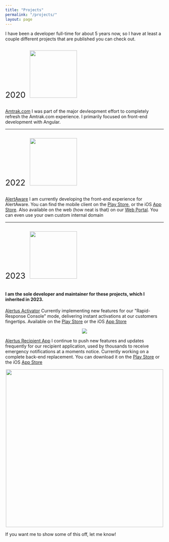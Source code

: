 ```yaml
---
title: "Projects"
permalink: "/projects/"
layout: page
---
```


I have been a developer full-time for about 5 years now, so I have at least a couple different projects that are published you can check out.

<p style="display:inline-block">
  <span style="font-size: 26px; padding-right: 10px">2020</span>
  <img width="150" src="https://www.amtrak.com/content/dam/projects/dotcom/english/public/images/logos/amtrak-logo__white.svg">
</p>

[Amtrak.com](https://www.amtrak.com/home.html) I was part of the major devleopment effort to completely refresh the Amtrak.com experience. I primarily focused on front-end development with Angular.

---

<p style="display:inline-block">
  <span style="font-size: 26px; padding-right: 10px">2022</span>
  <img width="150" src="https://alertaware.com/wp-content/uploads/2022/01/AlertAware-Logo-Offical.png">
</p>

[AlertAware](https://alertaware.com/) I am currently developing the front-end experience for AlertAware. You can find the mobile client on the [Play Store](https://play.google.com/store/apps/details?id=com.alertaware.mobile&hl=en_US&gl=US), or the iOS [App Store](https://apps.apple.com/us/app/alertaware-mobile/id1635823148). Also available on the web (how neat is that) on our [Web Portal](https://portal.alertaware.com/). You can even use your own custom internal domain
 
---

<p style="display:inline-block">
  <span style="font-size: 26px; padding-right: 10px">2023</span>
  <img width="150" src="https://images.squarespace-cdn.com/content/v1/54f72a51e4b0c0bde45e83cb/1593198864617-TOGTPAYP3MAPE0YX095O/alertus_logo_2017_color_REGISTERED_high_res.jpg?format=500w">
</p>
  
#### I am the sole developer and maintainer for these projects, which I inherited in 2023.

[Alertus Activator](https://www.alertus.com/activator-app) Currently implementing new features for our "Rapid-Response Console" mode, delivering instant activations at our customers fingertips. Available on the [Play Store](https://play.google.com/store/apps/details?id=com.alertus.dispatcher&hl=en_US&gl=US) or the iOS [App Store](https://apps.apple.com/us/app/alertus-activator/id687223521)
<div style="text-align: center;">
  <img src="https://images.squarespace-cdn.com/content/v1/54f72a51e4b0c0bde45e83cb/1614093452036-R7BLW8EFZ1N9ZHR513MP/alertus_rapid_response_console_front_health_2021_1200x1238.png?format=500w">
</div>

[Alertus Recipient App](https://www.alertus.com/app) I continue to push new features and updates frequently for our recipient application, used by thousands to receive emergency notifications at a moments notice. Currently working on a complete back-end replacement. You can download it on the [Play Store](https://play.google.com/store/apps/details?id=com.alertus.mobile_receiver&hl=en_US&gl=US) or the iOS [App Store](https://apps.apple.com/us/app/alertus/id896799884)
<div style="text-align: center;">
  <img width="500" src="https://images.squarespace-cdn.com/content/v1/54f72a51e4b0c0bde45e83cb/1621958093625-UYWKQASB9IKLHYSJTYVB/mobile_phone_recipient_active_shooter_481230_PGFQZ7_501_2019_new_gui_1200x801.jpg?format=1500w">
</div>

If you want me to show some of this off, let me know!